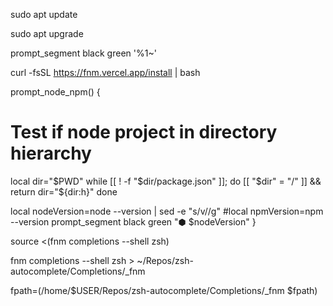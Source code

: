 sudo apt update

sudo apt upgrade

prompt_segment black green '%1~'

curl -fsSL https://fnm.vercel.app/install | bash

prompt_node_npm() {
  # Test if node project in directory hierarchy
  local dir="$PWD"
  while [[ ! -f "$dir/package.json" ]]; do
    [[ "$dir" = "/" ]] && return
    dir="${dir:h}"
  done

  local nodeVersion=node --version | sed -e "s/v//g"
  #local npmVersion=npm --version
  prompt_segment black green "⬢ $nodeVersion"
}

source <(fnm completions --shell zsh)

fnm completions --shell zsh > ~/Repos/zsh-autocomplete/Completions/_fnm

fpath=(/home/$USER/Repos/zsh-autocomplete/Completions/_fnm $fpath)

